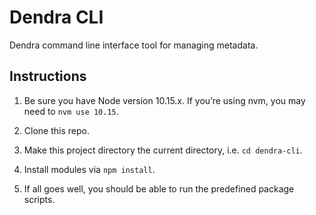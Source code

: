 # Dendra CLI

Dendra command line interface tool for managing metadata.


## Instructions

1. Be sure you have Node version 10.15.x. If you’re using nvm, you may need to `nvm use 10.15`.

2. Clone this repo.

3. Make this project directory the current directory, i.e. `cd dendra-cli`.

4. Install modules via `npm install`.

5. If all goes well, you should be able to run the predefined package scripts.
